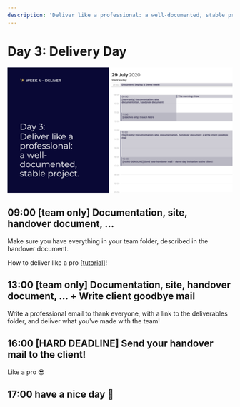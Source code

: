 ```yaml
---
description: 'Deliver like a professional: a well-documented, stable project.'
---
```


# Day 3: Delivery Day

![](../../.gitbook/assets/screenshot-2020-07-26-at-15.09.35.png)

## 09:00 \[team only\] Documentation, site, handover document, ... 

Make sure you have everything in your team folder, described in the handover document. 

How to deliver like a pro \[[tutorial](../../how-to-deliver-like-a-pro/)\]!

## 13:00 \[team only\] Documentation, site, handover document, ... + Write client goodbye mail

Write a professional email to thank everyone, with a link to the deliverables folder, and deliver what you've made with the team!

## 16:00 \[HARD DEADLINE\] Send your handover mail to the client!

Like a pro 😎 

## 17:00 have a nice day 🥳

